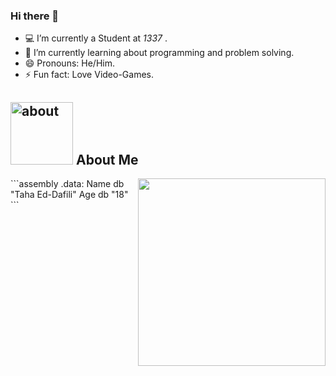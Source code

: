 ### Hi there 👋

- :computer: I’m currently a Student at *1337* .
- 🌱 I’m currently learning about programming and problem solving.
- 😄 Pronouns: He/Him.
- ⚡ Fun fact: Love Video-Games.

## <img width="100" height="100" alt="about" src="https://i.pinimg.com/originals/0d/a6/4d/0da64de3412bc0ed15d487acea39ad7b.gif"> About Me
<img align="right" width="300" src="https://tenor.com/view/code-lyoko-jeremy-jeremie-thumbs-up-gif-17869845"/>
```assembly
.data:
  Name db "Taha Ed-Dafili"
  Age  db "18"
```

